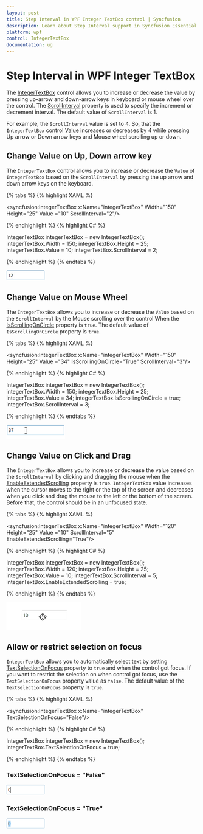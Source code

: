 ```yaml
---
layout: post
title: Step Interval in WPF Integer TextBox control | Syncfusion
description: Learn about Step Interval support in Syncfusion Essential Studio WPF Integer TextBox control, its elements and more.
platform: wpf
control: IntegerTextBox 
documentation: ug
---
```


# Step Interval in WPF Integer TextBox

The [IntegerTextBox](https://www.syncfusion.com/wpf-ui-controls/integer-textbox) control allows you to increase or decrease the value by pressing up-arrow and down-arrow keys in keyboard or mouse wheel over the control. The [ScrollInterval](https://help.syncfusion.com/cr/wpf/Syncfusion.Windows.Shared.IntegerTextBox.html#Syncfusion_Windows_Shared_IntegerTextBox_ScrollInterval) property is used to specify the increment or decrement interval. The default value of `ScrollInterval` is 1.

 For example, the `ScrollInterval` value is set to 4. So, that the `IntegerTextBox` control [Value](https://help.syncfusion.com/cr/wpf/Syncfusion.Windows.Shared.IntegerTextBox.html#Syncfusion_Windows_Shared_IntegerTextBox_Value) increases or decreases by 4 while pressing Up arrow or Down arrow keys and Mouse wheel scrolling up or down.

## Change Value on Up, Down arrow key

The `IntegerTextBox` control allows you to increase or decrease the `Value` of `IntegerTextBox` based on the `ScrollInterval` by pressing the up arrow and down arrow keys on the keyboard.

{% tabs %}
{% highlight XAML %}

<syncfusion:IntegerTextBox x:Name="integerTextBox" Width="150"
                          Height="25" Value ="10" ScrollInterval="2"/>

{% endhighlight %}
{% highlight C# %}

IntegerTextBox integerTextBox = new IntegerTextBox();
integerTextBox.Width = 150;
integerTextBox.Height = 25;
integerTextBox.Value = 10;
integerTextBox.ScrollInterval = 2;

{% endhighlight %}
{% endtabs %}

![Changing the IntegerTextBox value by the Up-Down arrow key](Step-Interval_images/Step-Interval_Up-Down-arrow-key.png)

## Change Value on Mouse Wheel

The `IntegerTextBox` allows you to increase or decrease the `Value` based on the `ScrollInterval` by the Mouse scrolling over the control When the [IsScrollingOnCircle](https://help.syncfusion.com/cr/wpf/Syncfusion.Windows.Shared.Editorbase.html#Syncfusion_Windows_Shared_EditorBase_IsScrollingOnCircle) property is `true`. The default value of `IsScrollingOnCircle` property is `true`.

{% tabs %}
{% highlight XAML %}

<syncfusion:IntegerTextBox x:Name="integerTextBox" Width="150" Height="25" Value ="34" 
                          IsScrollingOnCircle="True" ScrollInterval="3"/>

{% endhighlight %}
{% highlight C# %}

IntegerTextBox integerTextBox = new IntegerTextBox();
integerTextBox.Width = 150;
integerTextBox.Height = 25;
integerTextBox.Value = 34;
integerTextBox.IsScrollingOnCircle = true;
integerTextBox.ScrollInterval = 3;

{% endhighlight %}
{% endtabs %}

![Changing the IntegerTextBox value by Mouse Wheel](Step-Interval_images/Step-Interval_MouseWheel.png)

## Change Value on Click and Drag

The `IntegerTextBox` allows you to increase or decrease the value based on the `ScrollInterval` by clicking and dragging the mouse when the [EnableExtendedScrolling](https://help.syncfusion.com/cr/wpf/Syncfusion.Windows.Shared.EditorBase.html#Syncfusion_Windows_Shared_EditorBase_EnableExtendedScrolling) property is `true`. `IntegerTextBox` value increases when the cursor moves to the right or the top of the screen and decreases when you click and drag the mouse to the left or the bottom of the screen. Before that, the control should be in an unfocused state.

{% tabs %}
{% highlight XAML %}

<syncfusion:IntegerTextBox x:Name="integerTextBox" Width="120" Height="25" Value ="10" 
                          ScrollInterval="5" EnableExtendedScrolling="True"/>

{% endhighlight %}
{% highlight C# %}

IntegerTextBox integerTextBox = new IntegerTextBox();
integerTextBox.Width = 120;
integerTextBox.Height = 25;
integerTextBox.Value = 10;
integerTextBox.ScrollInterval = 5;
integerTextBox.EnableExtendedScrolling = true;

{% endhighlight %}
{% endtabs %}

![Changing the IntegerTextBox value by clicking and Drag](Step-Interval_images/Step-Interval_DragandDrop.gif)

## Allow or restrict selection on focus

`IntegerTextBox` allows you to automatically select text by setting [TextSelectionOnFocus](https://help.syncfusion.com/cr/wpf/Syncfusion.Windows.Shared.EditorBase.html#Syncfusion_Windows_Shared_EditorBase_TextSelectionOnFocus) property to `true` and when the control got focus. If you want to restrict the selection on when control got focus, use the `TextSelectionOnFocus` property value as `false`. The default value of the `TextSelectionOnFocus` property is `true`.

{% tabs %}
{% highlight XAML %}

<syncfusion:IntegerTextBox x:Name="integerTextBox" TextSelectionOnFocus="False"/>

{% endhighlight %}
{% highlight C# %}

IntegerTextBox integerTextBox = new IntegerTextBox();
integerTextBox.TextSelectionOnFocus = true;

{% endhighlight %}
{% endtabs %}

### TextSelectionOnFocus = "False"

![IntegerTextBox showing TextSelection On Focus disabled](Step-Interval_images/Step-Interval_SelectionFalse.png)

### TextSelectionOnFocus = "True"

![IntegerTextBox showing TextSelection On Focus enabled](Step-Interval_images/Step-Interval_SelectionTrue.png)

